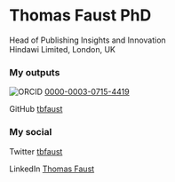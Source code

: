 # Thomas Faust PhD
Head of Publishing Insights and Innovation
</br>Hindawi Limited, London, UK

### My outputs
![ORCID](https://orcid.org/sites/default/files/images/orcid_16x16.png) [0000-0003-0715-4419](https://orcid.org/0000-0003-0715-4419)

GitHub [tbfaust](https://github.com/tbfaust)

### My social
Twitter [tbfaust](https://twitter.com/tbfaust)

LinkedIn [Thomas Faust](https://www.linkedin.com/in/thomasbfaust/)
